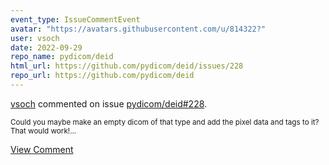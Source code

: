 ```yaml
---
event_type: IssueCommentEvent
avatar: "https://avatars.githubusercontent.com/u/814322?"
user: vsoch
date: 2022-09-29
repo_name: pydicom/deid
html_url: https://github.com/pydicom/deid/issues/228
repo_url: https://github.com/pydicom/deid
---
```


<a href='https://github.com/vsoch' target='_blank'>vsoch</a> commented on issue <a href='https://github.com/pydicom/deid/issues/228' target='_blank'>pydicom/deid#228</a>.

<small>Could you maybe make an empty dicom of that type and add the pixel data and tags to it? That would work!...</small>

<a href='https://github.com/pydicom/deid/issues/228' target='_blank'>View Comment</a>